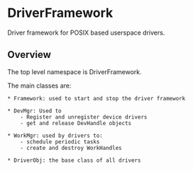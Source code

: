 # DriverFramework

Driver framework for POSIX based userspace drivers. 

## Overview

The top level namespace is DriverFramework.

The main classes are:

	* Framework: used to start and stop the driver framework

	* DevMgr: Used to
		- Register and unregister device drivers
		- get and release DevHandle objects

	* WorkMgr: used by drivers to:
		- schedule periodic tasks
		- create and destroy WorkHandles
 
    * DriverObj: the base class of all drivers
